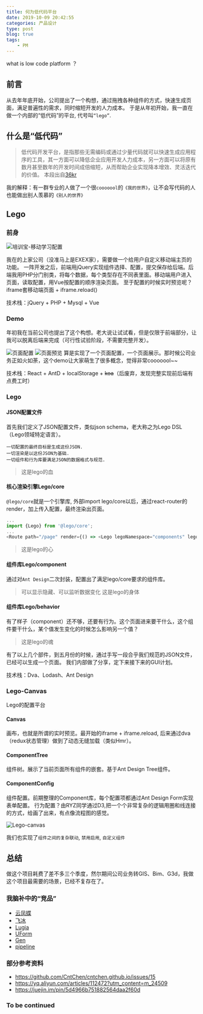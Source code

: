 ```yaml
---
title: 何为低代码平台
date: 2019-10-09 20:42:55
categories: 产品设计
type: post
blog: true
tags: 
    - PM
---
```


what is low code platform ？
<!-- more -->

## 前言

  从去年年底开始，公司提出了一个构想，通过拖拽各种组件的方式，快速生成页面，满足普遍性的需求，同时缩短开发的人力成本。
  于是从年初开始，我一直在做一个内部的“低代码”的平台, 代号叫`“lego”`.

## 什么是“低代码”

  > 低代码开发平台，是指那些无需编码或通过少量代码就可以快速生成应用程序的工具，其一方面可以降低企业应用开发人力成本，另一方面可以将原有数月甚至数年的开发时间成倍缩短，从而帮助企业实现降本增效、灵活迭代的价值。
  本段出自[36kr](https://36kr.com/p/5237729)

  我的解释：有一群专业的人做了一个很`cooooool`的`《我的世界》`，让不会写代码的人也能做出别人羡慕的`《别人的世界》`

## Lego

### 前身

![培训宝-移动学习配置](https://i.loli.net/2019/10/24/EliFIgN8BQd5PXO.png)

我在的上家公司（没准马上是EXEX家），需要做一个给用户自定义移动端主页的功能。
一阵开发之后，前端用jQuery实现组件选择、配置，提交保存给后端。后端我用PHP分门别类，将每个数据，每个类型存在不同表里面。移动端用户进入页面，读取配置，用Vue按配置的顺序渲染页面。
至于配置的时候实时预览呢？iframe套移动端页面 + iframe.reload()

技术栈：jQuery + PHP + Mysql + Vue

### Demo

年初我在当前公司也提出了这个构想。老大说让试试看，但是仅限于前端部分，让我可以脱离后端来完成（可行性试验阶段，不需要完整开发）。

![页面配置](https://i.loli.net/2019/10/24/APtjsFJ2Brhln5K.png)
![页面预览](https://i.loli.net/2019/10/24/b5FKPlhGRd67SX1.png)
算是实现了一个页面配置，一个页面展示。那时候公司业务正如火如荼，这个demo让大家萌生了很多概念，觉得非常cooooool~~

技术栈：React + AntD + localStorage + ~~koa~~（后废弃，发现完整实现前后端有点费工时）

### Lego

#### JSON配置文件

首先我们定义了JSON配置文件，类似json schema，老大称之为Lego DSL（Lego领域特定语言）。

```doc
一切配置的最终目标是生成这份JSON.
一切渲染是以这份JSON为基础.
一切组件和行为库要满足JSON的数据格式与规范.
```
> 这是lego的血

#### 核心渲染引擎Lego/core

`@lego/core`就是一个引擎库, 外部import lego/core以后，通过react-router的render，加上传入配置，最终渲染出页面。

  ```js
  ...
  import {Lego} from '@lego/core';
  ...
  <Route path="/page" render={() => <Lego legoNamespace="components" legoId="components" />} />
  ```
> 这是lego的心

#### 组件库Lego/component

通过对`Ant Design`二次封装，配置出了满足lego/core要求的组件库。
> 可以显示隐藏、可以监听数据变化
> 这是lego的身体

#### 组件库Lego/behavior

有了样子（component）还不够，还要有行为。这个页面进来要干什么，这个组件要干什么，某个值发生变化的时候怎么影响另一个值？
> 这是lego的魂

有了以上几个部件，到五月份的时候，通过手写一段合乎我们规范的JSON文件，已经可以生成一个页面。
我们内部做了分享，定下来接下来的GUI计划。

技术栈：Dva、Lodash、Ant Design

### Lego-Canvas

Lego的配置平台

#### Canvas

画布，也就是所谓的实时预览。最开始的iframe + iframe.reload, 后来通过dva（redux状态管理）做到了动态无缝加载（类似Hmr）。

#### ComponentTree

组件树。展示了当前页面所有组件的嵌套。基于Ant Design Tree组件。

#### ComponentConfig

组件配置。前期整理的Component库，每个配置项都通过Ant Design Form实现表单配置。
行为配置？由RYZ同学通过D3,把一个个非常复杂的逻辑用圈和线连接的方式，给画了出来，有点像流程图的感觉。

![Lego-canvas](https://i.loli.net/2019/10/24/k1qhRHu2KFMZ3AS.png)

我们也实现了`组件之间的复杂联动`, `禁用启用`, `自定义组件`

## 总结

做这个项目耗费了差不多三个季度，然尔期间公司业务转GIS、Bim、G3d，我做这个项目最需要的场景，已经不复存在了。

### 我脑补中的“竞品”

+ [云凤蝶](https://www.yunfengdie.com/)
+ [飞冰](https://ice.work/)
+ [Lugia](http://lugia.tech/#/)
+ [UForm](https://uformjs.org)
+ [Gen](https://github.com/daycool/gen)
+ [pipeline](https://github.com/page-pipepline/pipeline-editor)

### 部分参考资料

+ https://github.com/CntChen/cntchen.github.io/issues/15
+ https://yq.aliyun.com/articles/112472?utm_content=m_24509
+ https://juejin.im/pin/5d4966b751882564daa2f60d

### To be continued